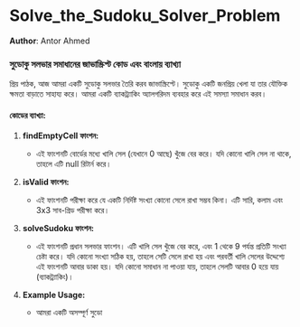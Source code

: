 # Solve_the_Sudoku_Solver_Problem

**Author**: Antor Ahmed



### সুডোকু সলভার সমাধানের জাভাস্ক্রিপ্ট কোড এবং বাংলায় ব্যাখ্যা

প্রিয় পাঠক, আজ আমরা একটি সুডোকু সলভার তৈরি করব জাভাস্ক্রিপ্টে। সুডোকু একটি জনপ্রিয় খেলা যা তার যৌক্তিক ক্ষমতা বাড়াতে সাহায্য করে। আমরা একটি ব্যাকট্র্যাকিং অ্যালগরিদম ব্যবহার করে এই সমস্যা সমাধান করব।

#### কোডের ব্যাখ্যা:

1. **findEmptyCell ফাংশন:**
   - এই ফাংশনটি বোর্ডের মধ্যে খালি সেল (যেখানে 0 আছে) খুঁজে বের করে। যদি কোনো খালি সেল না থাকে, তাহলে এটি null রিটার্ন করে।

2. **isValid ফাংশন:**
   - এই ফাংশনটি পরীক্ষা করে যে একটি নির্দিষ্ট সংখ্যা কোনো সেলে রাখা সম্ভব কিনা। এটি সারি, কলাম এবং 3x3 সাব-গ্রিড পরীক্ষা করে।

3. **solveSudoku ফাংশন:**
   - এই ফাংশনটি প্রধান সলভার ফাংশন। এটি খালি সেল খুঁজে বের করে, এবং 1 থেকে 9 পর্যন্ত প্রতিটি সংখ্যা চেষ্টা করে। যদি কোনো সংখ্যা সঠিক হয়, তাহলে সেটি সেলে রাখা হয় এবং পরবর্তী খালি সেলের উদ্দেশ্যে এই ফাংশনটি আবার ডাকা হয়। যদি কোনো সমাধান না পাওয়া যায়, তাহলে সেলটি আবার 0 হয়ে যায় (ব্যাকট্র্যাকিং)।

4. **Example Usage:**
   - আমরা একটি অসম্পূর্ণ সুডো